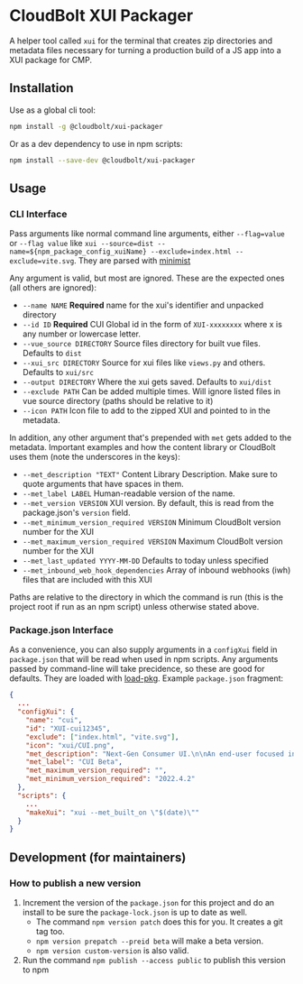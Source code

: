 # CloudBolt XUI Packager

A helper tool called `xui` for the terminal that creates zip directories and metadata files necessary for turning a production build of a JS app into a XUI package for CMP.

## Installation

Use as a global cli tool:

```bash
npm install -g @cloudbolt/xui-packager
```

Or as a dev dependency to use in npm scripts:

```bash
npm install --save-dev @cloudbolt/xui-packager
```

## Usage

### CLI Interface

Pass arguments like normal command line arguments, either `--flag=value` or `--flag value` like `xui --source=dist --name=${npm_package_config_xuiName} --exclude=index.html --exclude=vite.svg`. They are parsed with [minimist](https://www.npmjs.com/package/minimist)

Any argument is valid, but most are ignored. These are the expected ones (all others are ignored):

- `--name NAME` **Required** name for the xui's identifier and unpacked directory
- `--id ID` **Required** CUI Global id in the form of `XUI-xxxxxxxx` where x is any number or lowercase letter.
- `--vue_source DIRECTORY` Source files directory for built vue files. Defaults to `dist`
- `--xui_src DIRECTORY` Source for xui files like `views.py` and others. Defaults to `xui/src`
- `--output DIRECTORY` Where the xui gets saved. Defaults to `xui/dist`
- `--exclude PATH` Can be added multiple times. Will ignore listed files in vue source directory (paths should be relative to it)
- `--icon PATH` Icon file to add to the zipped XUI and pointed to in the metadata.

In addition, any other argument that's prepended with `met` gets added to the metadata. Important examples and how the content library or CloudBolt uses them (note the underscores in the keys):

- `--met_description "TEXT"` Content Library Description. Make sure to quote arguments that have spaces in them.
- `--met_label LABEL` Human-readable version of the name.
- `--met_version VERSION` XUI version. By default, this is read from the package.json's `version` field.
- `--met_minimum_version_required VERSION` Minimum CloudBolt version number for the XUI
- `--met_maximum_version_required VERSION` Maximum CloudBolt version number for the XUI
- `--met_last_updated YYYY-MM-DD` Defaults to today unless specified
- `--met_inbound_web_hook_dependencies` Array of inbound webhooks (iwh) files that are included with this XUI

Paths are relative to the directory in which the command is run (this is the project root if run as an npm script) unless otherwise stated above.

### Package.json Interface

As a convenience, you can also supply arguments in a `configXui` field in `package.json` that will be read when used in npm scripts. Any arguments passed by command-line will take precidence, so these are good for defaults. They are loaded with [load-pkg](https://www.npmjs.com/package/load-pkg). Example `package.json` fragment:

```json
{
  ...
  "configXui": {
    "name": "cui",
    "id": "XUI-cui12345",
    "exclude": ["index.html", "vite.svg"],
    "icon": "xui/CUI.png",
    "met_description": "Next-Gen Consumer UI.\n\nAn end-user focused interface that brings a modern, responsive, snappy experience to CloudBolt's best-in-class functionality.\n\nCurrently in BETA.",
    "met_label": "CUI Beta",
    "met_maximum_version_required": "",
    "met_minimum_version_required": "2022.4.2"
  },
  "scripts": {
    ...
    "makeXui": "xui --met_built_on \"$(date)\""
  }
}
```

## Development (for maintainers)

### How to publish a new version

1. Increment the version of the `package.json` for this project and do an install to be sure the `package-lock.json` is up to date as well.
   - The command `npm version patch` does this for you. It creates a git tag too.
   - `npm version prepatch --preid beta` will make a beta version.
   - `npm version custom-version` is also valid.
1. Run the command `npm publish --access public` to publish this version to npm

